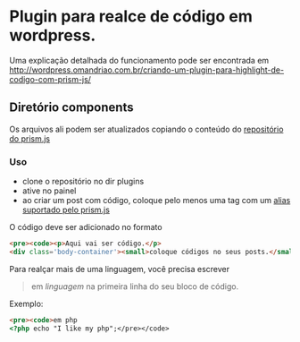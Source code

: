 # Plugin para realce de código em wordpress.
Uma explicação detalhada do funcionamento pode ser encontrada em <http://wordpress.omandriao.com.br/criando-um-plugin-para-highlight-de-codigo-com-prism-js/>
## Diretório components
Os arquivos ali podem ser atualizados copiando o conteúdo do [repositório do prism.js](https://github.com/PrismJS/prism)
### Uso
- clone o repositório no dir plugins
- ative no painel
- ao criar um post com código, coloque pelo menos uma tag com um [alias suportado pelo prism.js](https://prismjs.com/#supported-languages)

O código deve ser adicionado no formato
```html
<pre><code><p>Aqui vai ser código.</p>
<div class='body-container'><small>coloque códigos no seus posts.</small></div></code></pre>
```

Para realçar mais de uma linguagem, você precisa escrever
> em _linguagem_
na primeira linha do seu bloco de código.

Exemplo:
```html
<pre><code>em php
<?php echo "I like my php";</pre></code>
```
